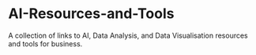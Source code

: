 # AI-Resources-and-Tools
A collection of links to AI, Data Analysis, and Data Visualisation resources and tools for business.
